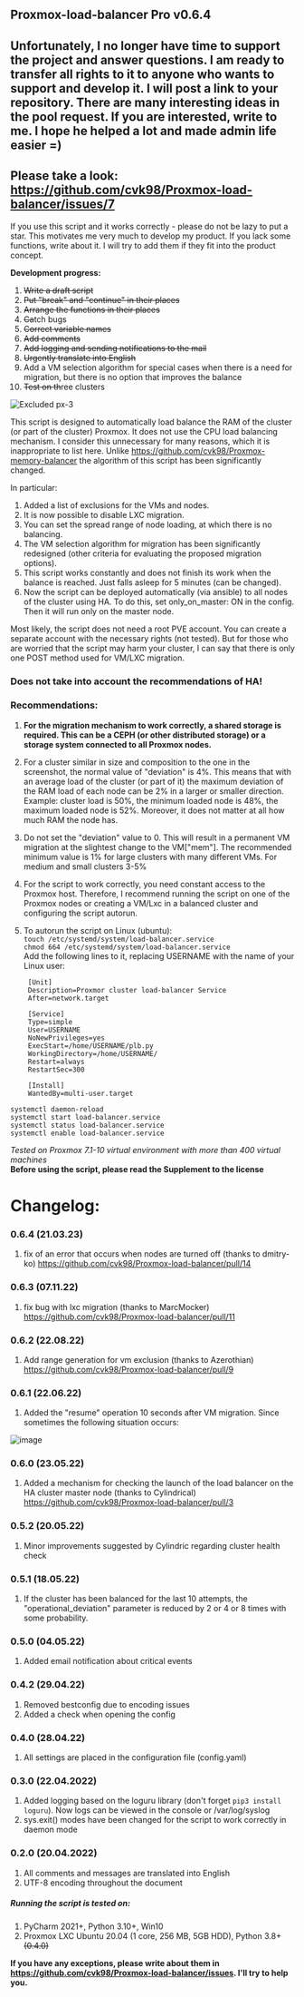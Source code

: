 ## Proxmox-load-balancer Pro v0.6.4  

## Unfortunately, I no longer have time to support the project and answer questions. I am ready to transfer all rights to it to anyone who wants to support and develop it. I will post a link to your repository. There are many interesting ideas in the pool request. If you are interested, write to me. I hope he helped a lot and made admin life easier =)

## Please take a look: https://github.com/cvk98/Proxmox-load-balancer/issues/7

If you use this script and it works correctly - please do not be lazy to put a star. This motivates me very much to develop my product. If you lack some functions, write about it. I will try to add them if they fit into the product concept.
	
<strong>Development progress:</strong>
1. <strike>Write a draft script</strike>
2. <strike>Put "break" and "continue" in their places</strike>
3. <strike>Arrange the functions in their places</strike>
4. <strike>Ca</strike>tch bugs
5. <strike>Correct variable names</strike>
6. <strike>Add comments</strike>
7. <strike>Add logging and sending notifications to the mail</strike>
8. <strike>Urgently translate into English</strike>
9. Add a VM selection algorithm for special cases when there is a need for migration, but there is no option that improves the balance	
10. <strike>Test on th</strike>ree clusters

![Excluded px-3](https://user-images.githubusercontent.com/88323643/164393540-9be1f695-59ba-4e96-a629-a9e9fd310795.jpg)

This script is designed to automatically load balance the RAM of the cluster (or part of the cluster) Proxmox.
It does not use the CPU load balancing mechanism. I consider this unnecessary for many reasons, which it is inappropriate to list here.
Unlike https://github.com/cvk98/Proxmox-memory-balancer the algorithm of this script has been significantly changed. 

In particular:
1. Added a list of exclusions for the VMs and nodes.
2. It is now possible to disable LXC migration.
3. You can set the spread range of node loading, at which there is no balancing.
4. The VM selection algorithm for migration has been significantly redesigned (other criteria for evaluating the proposed migration options).
5. This script works constantly and does not finish its work when the balance is reached. Just falls asleep for 5 minutes (can be changed).  
6. Now the script can be deployed automatically (via ansible) to all nodes of the cluster using HA. To do this, set only_on_master: ON in the config. Then it will run only on the master node.

Most likely, the script does not need a root PVE account. You can create a separate account with the necessary rights (not tested). But for those who are worried that the script may harm your cluster, I can say that there is only one POST method used for VM/LXC migration.

### Does not take into account the recommendations of HA!

### Recommendations:
1. **For the migration mechanism to work correctly, a shared storage is required. This can be a CEPH (or other distributed storage) or a storage system connected to all Proxmox nodes.**
2. For a cluster similar in size and composition to the one in the screenshot, the normal value of "deviation" is 4%. This means that with an average load of the cluster (or part of it) the maximum deviation of the RAM load of each node can be 2% in a larger or smaller direction.
Example: cluster load is 50%, the minimum loaded node is 48%, the maximum loaded node is 52%.
Moreover, it does not matter at all how much RAM the node has.
3. Do not set the "deviation" value to 0. This will result in a permanent VM migration at the slightest change to the VM["mem"]. The recommended minimum value is 1% for large clusters with many different VMs. For medium and small clusters 3-5%
4. For the script to work correctly, you need constant access to the Proxmox host. Therefore, I recommend running the script on one of the Proxmox nodes or creating a VM/Lxc in a balanced cluster and configuring the script autorun.
5. To autorun the script on Linux (ubuntu):  
	 `touch /etc/systemd/system/load-balancer.service`  
	 `chmod 664 /etc/systemd/system/load-balancer.service`  
		Add the following lines to it, replacing USERNAME with the name of your Linux user:  
			
		[Unit]  
  		Description=Proxmor cluster load-balancer Service  
  		After=network.target  

  		[Service]  
  		Type=simple  
  		User=USERNAME  
		NoNewPrivileges=yes  
  		ExecStart=/home/USERNAME/plb.py  
		WorkingDirectory=/home/USERNAME/  
  		Restart=always  
  		RestartSec=300  

  		[Install]  
 		WantedBy=multi-user.target  
				
```systemctl daemon-reload```  
```systemctl start load-balancer.service```  
```systemctl status load-balancer.service```  
```systemctl enable load-balancer.service```  

<i>Tested on Proxmox 7.1-10 virtual environment with more than 400 virtual machines</i>  
**Before using the script, please read the Supplement to the license**

# Changelog:

### 0.6.4 (21.03.23)  
1. fix of an error that occurs when nodes are turned off (thanks to dmitry-ko) 
https://github.com/cvk98/Proxmox-load-balancer/pull/14


### 0.6.3 (07.11.22)  
1. fix bug with lxc migration (thanks to MarcMocker) 
https://github.com/cvk98/Proxmox-load-balancer/pull/11

### 0.6.2 (22.08.22)  
1. Add range generation for vm exclusion (thanks to Azerothian)
https://github.com/cvk98/Proxmox-load-balancer/pull/9

### 0.6.1 (22.06.22)
1. Added the "resume" operation 10 seconds after VM migration. Since sometimes the following situation occurs:
  
  ![image](https://user-images.githubusercontent.com/88323643/175003454-eb7014c7-b6be-401b-9420-956487be0034.png)  

### 0.6.0 (23.05.22)
1. Added a mechanism for checking the launch of the load balancer on the HA cluster master node (thanks to Cylindrical)
https://github.com/cvk98/Proxmox-load-balancer/pull/3
	
### 0.5.2 (20.05.22)  
1. Minor improvements suggested by Cylindric regarding cluster health check

### 0.5.1 (18.05.22)  
1. If the cluster has been balanced for the last 10 attempts, the "operational_deviation" parameter is reduced by 2 or 4 or 8 times with some probability.  
	
### 0.5.0 (04.05.22)  
1. Added email notification about critical events  	
	
### 0.4.2 (29.04.22)  
1. Removed bestconfig due to encoding issues  
2. Added a check when opening the config	
	
### 0.4.0 (28.04.22)  
1. All settings are placed in the configuration file (config.yaml)
	
### 0.3.0 (22.04.2022)
1. Added logging based on the loguru library (don't forget `pip3 install loguru`). Now logs can be viewed in the console or /var/log/syslog  
2. sys.exit() modes have been changed for the script to work correctly in daemon mode

### 0.2.0 (20.04.2022)
1. All comments and messages are translated into English
2. UTF-8 encoding throughout the document

##### Running the script is tested on:
1. PyCharm 2021+, Python 3.10+, Win10
2. Proxmox LXC Ubuntu 20.04 (1 core, 256 MB, 5GB HDD), Python 3.8+ <strike>(0.4.0)</strike>

**If you have any exceptions, please write about them in https://github.com/cvk98/Proxmox-load-balancer/issues. I'll try to help you.**


